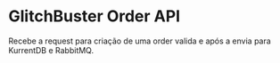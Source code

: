 # GlitchBuster Order API

Recebe a request para criação de uma order valida e após a envia para KurrentDB e RabbitMQ.
